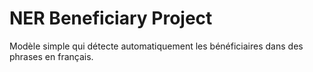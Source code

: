 # NER Beneficiary Project

Modèle simple qui détecte automatiquement les bénéficiaires dans des phrases en français.
